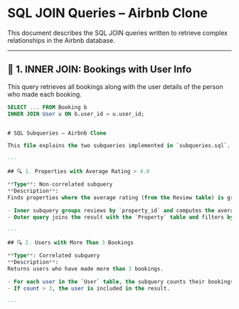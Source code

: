 # SQL JOIN Queries – Airbnb Clone

This document describes the SQL JOIN queries written to retrieve complex relationships in the Airbnb database.

---

## 🔹 1. INNER JOIN: Bookings with User Info

This query retrieves all bookings along with the user details of the person who made each booking.

```sql
SELECT ... FROM Booking b
INNER JOIN User u ON b.user_id = u.user_id;


# SQL Subqueries – Airbnb Clone

This file explains the two subqueries implemented in `subqueries.sql`.

---

## 🔍 1. Properties with Average Rating > 4.0

**Type**: Non-correlated subquery  
**Description**:  
Finds properties where the average rating (from the Review table) is greater than 4.0.

- Inner subquery groups reviews by `property_id` and computes the average.
- Outer query joins the result with the `Property` table and filters by average.

---

## 🔍 2. Users with More Than 3 Bookings

**Type**: Correlated subquery  
**Description**:  
Returns users who have made more than 3 bookings.

- For each user in the `User` table, the subquery counts their bookings in the `Booking` table.
- If count > 3, the user is included in the result.

---
